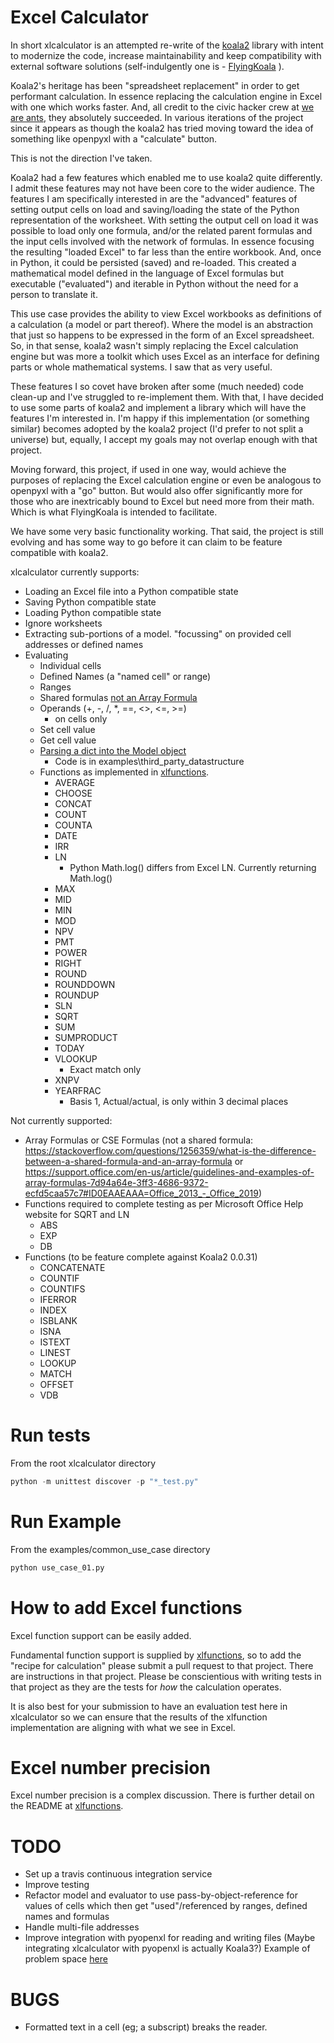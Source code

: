 
# Excel Calculator

In short xlcalculator is an attempted re-write of the [koala2](https://github.com/vallettea/koala) library with intent to modernize the code, increase maintainability and keep compatibility with external software solutions (self-indulgently one is - [FlyingKoala](https://github.com/bradbase/flyingkoala) ).

Koala2's heritage has been "spreadsheet replacement" in order to get performant calculation. In essence replacing the calculation engine in Excel with one which works faster. And, all credit to the civic hacker crew at [we are ants](https://weareants.fr/#!/koala-the-faster-excel), they absolutely succeeded. In various iterations of the project since it appears as though the koala2 has tried moving toward the idea of something like openpyxl with a "calculate" button.

This is not the direction I've taken.

Koala2 had a few features which enabled me to use koala2 quite differently. I admit these features may not have been core to the wider audience. The features I am specifically interested in are the "advanced" features of setting output cells on load and saving/loading the state of the Python representation of the worksheet. With setting the output cell on load it was possible to load only one formula, and/or the related parent formulas and the input cells involved with the network of formulas. In essence focusing the resulting "loaded Excel" to far less than the entire workbook. And, once in Python, it could be persisted (saved) and re-loaded. This created a mathematical model defined in the language of Excel formulas but executable ("evaluated") and iterable in Python without the need for a person to translate it.

This use case provides the ability to view Excel workbooks as definitions of a calculation (a model or part thereof). Where the model is an abstraction that just so happens to be expressed in the form of an Excel spreadsheet. So, in that sense, koala2 wasn't simply replacing the Excel calculation engine but was more a toolkit which uses Excel as an interface for defining parts or whole mathematical systems. I saw that as very useful.

These features I so covet have broken after some (much needed) code clean-up and I've struggled to re-implement them. With that, I have decided to use some parts of koala2 and implement a library which will have the features I'm interested in. I'm happy if this implementation (or something similar) becomes adopted by the koala2 project (I'd prefer to not split a universe) but, equally, I accept my goals may not overlap enough with that project.

Moving forward, this project, if used in one way, would achieve the purposes of replacing the Excel calculation engine or even be analogous to openpyxl with a "go" button. But would also offer significantly more for those who are inextricably bound to Excel but need more from their math. Which is what FlyingKoala is intended to facilitate.

We have some very basic functionality working. That said, the project is still evolving and has some way to go before it can claim to be feature compatible with koala2.

xlcalculator currently supports:
* Loading an Excel file into a Python compatible state
* Saving Python compatible state
* Loading Python compatible state
* Ignore worksheets
* Extracting sub-portions of a model. "focussing" on provided cell addresses or defined names
* Evaluating
  * Individual cells
  * Defined Names (a "named cell" or range)
  * Ranges
  * Shared formulas [not an Array Formula](https://stackoverflow.com/questions/1256359/what-is-the-difference-between-a-shared-formula-and-an-array-formula)
  * Operands (+, -, /, \*, ==, <>, <=, >=)
    * on cells only
  * Set cell value
  * Get cell value
  * [Parsing a dict into the Model object](https://stackoverflow.com/questions/31260686/excel-formula-evaluation-in-pandas/61586912#61586912)
    * Code is in examples\\third_party_datastructure
  * Functions as implemented in [xlfunctions](https://github.com/bradbase/xlfunctions).
    * AVERAGE
    * CHOOSE
    * CONCAT
    * COUNT
    * COUNTA
    * DATE
    * IRR
    * LN
      - Python Math.log() differs from Excel LN. Currently returning Math.log()
    * MAX
    * MID
    * MIN
    * MOD
    * NPV
    * PMT
    * POWER
    * RIGHT
    * ROUND
    * ROUNDDOWN
    * ROUNDUP
    * SLN
    * SQRT
    * SUM
    * SUMPRODUCT
    * TODAY
    * VLOOKUP
      - Exact match only
    * XNPV
    * YEARFRAC
      - Basis 1, Actual/actual, is only within 3 decimal places

Not currently supported:
* Array Formulas or CSE Formulas (not a shared formula: https://stackoverflow.com/questions/1256359/what-is-the-difference-between-a-shared-formula-and-an-array-formula or https://support.office.com/en-us/article/guidelines-and-examples-of-array-formulas-7d94a64e-3ff3-4686-9372-ecfd5caa57c7#ID0EAAEAAA=Office_2013_-_Office_2019)
* Functions required to complete testing as per Microsoft Office Help website for SQRT and LN
  * ABS
  * EXP
  * DB
* Functions (to be feature complete against Koala2 0.0.31)
  * CONCATENATE
  * COUNTIF
  * COUNTIFS
  * IFERROR
  * INDEX
  * ISBLANK
  * ISNA
  * ISTEXT
  * LINEST
  * LOOKUP
  * MATCH
  * OFFSET
  * VDB

# Run tests
From the root xlcalculator directory
```python
python -m unittest discover -p "*_test.py"
```

# Run Example
From the examples/common_use_case directory
```python
python use_case_01.py
```

# How to add Excel functions
Excel function support can be easily added.

Fundamental function support is supplied by [xlfunctions](https://github.com/bradbase/xlfunctions), so to add the "recipe for calculation" please submit a pull request to that project. There are instructions in that project. Please be conscientious with writing tests in that project as they are the tests for _how_ the calculation operates.

It is also best for your submission to have an evaluation test here in xlcalculator so we can ensure that the results of the xlfunction implementation are aligning with what we see in Excel.


# Excel number precision
Excel number precision is a complex discussion. There is further detail on the README at [xlfunctions](https://github.com/bradbase/xlfunctions).


# TODO
- Set up a travis continuous integration service
- Improve testing
- Refactor model and evaluator to use pass-by-object-reference for values of cells which then get "used"/referenced by ranges, defined names and formulas
- Handle multi-file addresses
- Improve integration with pyopenxl for reading and writing files (Maybe integrating xlcalculator with pyopenxl is actually Koala3?) Example of problem space [here](https://stackoverflow.com/questions/40248564/pre-calculate-excel-formulas-when-exporting-data-with-python)

# BUGS
- Formatted text in a cell (eg; a subscript) breaks the reader.
